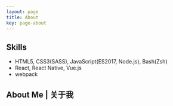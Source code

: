 ```yaml
---
layout: page
title: About
key: page-about
---
```


## Skills

- HTML5, CSS3(SASS), JavaScript(ES2017, Node.js), Bash(Zsh)
- React, React Native, Vue.js
-  webpack

<!--more-->

## About Me | 关于我


